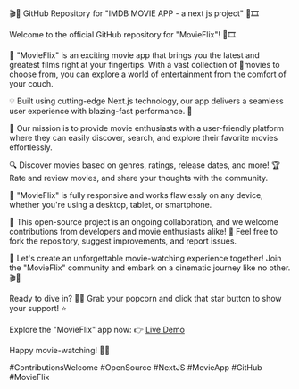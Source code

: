 🎬🍿 GitHub Repository for "IMDB MOVIE APP - a next js project" 🎥🎞️

Welcome to the official GitHub repository for "MovieFlix"! 🎉🎞️

🚀 "MovieFlix" is an exciting movie app that brings you the latest and greatest films right at your fingertips. With a vast collection of 🍿movies to choose from, you can explore a world of entertainment from the comfort of your couch.

💡 Built using cutting-edge Next.js technology, our app delivers a seamless user experience with blazing-fast performance. 🚀

🎯 Our mission is to provide movie enthusiasts with a user-friendly platform where they can easily discover, search, and explore their favorite movies effortlessly.

🔍 Discover movies based on genres, ratings, release dates, and more! 🏆 Rate and review movies, and share your thoughts with the community.

📱 "MovieFlix" is fully responsive and works flawlessly on any device, whether you're using a desktop, tablet, or smartphone.

🔧 This open-source project is an ongoing collaboration, and we welcome contributions from developers and movie enthusiasts alike! 🤝 Feel free to fork the repository, suggest improvements, and report issues.

🌟 Let's create an unforgettable movie-watching experience together! Join the "MovieFlix" community and embark on a cinematic journey like no other. 🎬🍿

Ready to dive in? 🏊‍♂️ Grab your popcorn and click that star button to show your support! ⭐

Explore the "MovieFlix" app now: 👉 [Live Demo](https://imdb-movie-app.vercel.app/)

Happy movie-watching! 🍿🎉

#ContributionsWelcome #OpenSource #NextJS #MovieApp #GitHub #MovieFlix
